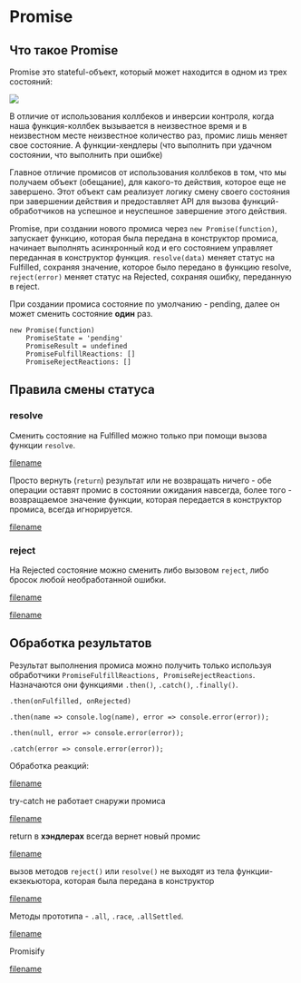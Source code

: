 # Promise

## Что такое Promise

Promise это stateful-объект, который может находится в одном из трех состояний:

![](https://learn.javascript.ru/article/promise/promiseInit.png)

В отличие от использования коллбеков и инверсии контроля, когда наша функция-коллбек вызывается в неизвестное время и в неизвестном месте неизвестное количество раз, промис лишь меняет свое состояние. А функции-хендлеры (что выполнить при удачном состоянии, что выполнить при ошибке)

Главное отличие промисов от использования коллбеков в том, что мы получаем объект (обещание), для какого-то действия, которое еще не завершено. Этот объект сам реализует логику смену своего состояния при завершении действия и предоставляет API для вызова функций-обработчиков на успешное и неуспешное завершение этого действия.

Promise, при создании нового промиса через `new Promise(function)`, запускает функцию, которая была передана в конструктор промиса, начинает выполнять асинхронный код и его состоянием управляет переданная в конструктор функция. `resolve(data)` меняет статус на Fulfilled, сохраняя значение, которое было передано в функцию resolve, `reject(error)` меняет статус на Rejected, сохраняя ошибку, переданную в reject.

При создании промиса состояние по умолчанию - pending, далее он может сменить состояние **один** раз.

```
new Promise(function)
    PromiseState = 'pending'
    PromiseResult = undefined
    PromiseFulfillReactions: []
    PromiseRejectReactions: []
```

## Правила смены статуса

### resolve
Сменить состояние на Fulfilled можно только при помощи вызова функции `resolve`. 

[filename](promise.js ':include :type=code :fragment=ruleResolve')

Просто вернуть (`return`) результат или не возвращать ничего - обе операции оставят промис в состоянии ожидания навсегда, более того - возвращаемое значение функции, которая передается в конструктор промиса, всегда игнорируется.

[filename](promise.js ':include :type=code :fragment=rulePendingForever')

### reject
На Rejected состояние можно сменить либо вызовом `reject`, либо бросок любой необработанной ошибки. 

[filename](promise.js ':include :type=code :fragment=ruleRejectWithReject')


[filename](promise.js ':include :type=code :fragment=ruleRejectWithThrow')

## Обработка результатов

Результат выполнения промиса можно получить только используя обработчики `PromiseFulfillReactions, PromiseRejectReactions`. Назначаются они функциями `.then()`, `.catch()`, `.finally()`. 

```
.then(onFulfilled, onRejected)

.then(name => console.log(name), error => console.error(error));

.then(null, error => console.error(error));

.catch(error => console.error(error));
```


Обработка реакций:

[filename](promise.js ':include :type=code :fragment=synt')



try-catch не работает снаружи промиса

[filename](promise.js ':include :type=code :fragment=try')

return в **хэндлерах** всегда вернет новый промис

[filename](promise.js ':include :type=code :fragment=chain')

вызов методов `reject()` или `resolve()` не выходят из тела функции-екзекьютора, которая была передана в конструктор

[filename](promise.js ':include :type=code :fragment=noreturn')

Методы прототипа - `.all`, `.race`, `.allSettled`.

[filename](promise.js ':include :type=code :fragment=all')

Promisify

[filename](promise.js ':include :type=code :fragment=promisify')
